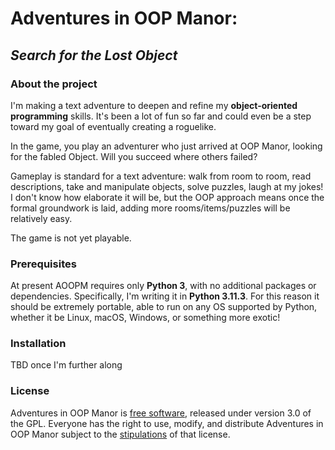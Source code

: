 # Adventures in OOP Manor:
## *Search for the Lost Object*

### About the project
I'm making a text adventure to deepen and refine my **object-oriented programming** skills. It's been a lot of fun so far and could even be a step toward my goal of eventually creating a roguelike.

In the game, you play an adventurer who just arrived at OOP Manor, looking for the fabled Object. Will you succeed where others failed?

Gameplay is standard for a text adventure: walk from room to room, read descriptions, take and manipulate objects, solve puzzles, laugh at my jokes! I don't know how elaborate it will be, but the OOP approach means once the formal groundwork is laid, adding more rooms/items/puzzles will be relatively easy.

The game is not yet playable.

### Prerequisites
At present AOOPM requires only **Python 3**, with no additional packages or dependencies. Specifically, I'm writing it in **Python 3.11.3**. For this reason it should be extremely portable, able to run on any OS supported by Python, whether it be Linux, macOS, Windows, or something more exotic!

### Installation
TBD once I'm further along

### License
Adventures in OOP Manor is [free software](https://www.fsf.org/about/what-is-free-software), released under version 3.0 of the GPL. Everyone has the right to use, modify, and distribute Adventures in OOP Manor subject to the [stipulations](https://github.com/jwjacobson/oopmanor/blob/main/License) of that license.

